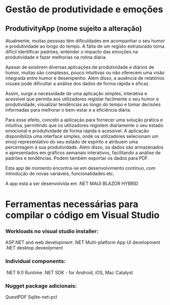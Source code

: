 # Gestão de produtividade e emoções
## ProdutivityApp (nome sujeito a alteração)

Atualmente, muitas pessoas têm dificuldades em acompanhar o seu humor e produtividade ao longo do tempo. A falta de um registo estruturado torna difícil identificar padrões, entender o impacto das emoções na produtividade e fazer melhorias na rotina diária. 

Apesar de existirem diversas aplicações de produtividade e diários de humor, muitas são complexas, pouco intuitivas ou não oferecem uma visão integrada entre humor e desempenho. Além disso, a ausência de relatórios visuais pode dificultar a análise dos dados de forma rápida e eficaz. 

Assim, surge a necessidade de uma aplicação simples, interativa e acessível que permita aos utilizadores registar facilmente o seu humor e produtividade, visualizar tendências ao longo do tempo e tomar decisões informadas para melhorar o bem-estar e a eficiência diária. 

Para esse efeito, concebi a aplicação para fornecer uma solução prática e intuitiva, permitindo que os utilizadores registem diariamente o seu estado emocional e produtividade de forma rápida e acessível. A aplicação disponibiliza uma interface simples, onde os utilizadores selecionam um emoji representativo do seu estado de espírito e atribuem uma percentagem à sua produtividade. Além disso, os dados são armazenados e apresentados em gráficos semanais interativos, facilitando a análise de padrões e tendências. Podem também exportar os dados para PDF.

Esta app de momento encontra-se em desenvolvimento continuo, com introdução de novas variáveis, funcionalidades etc.

A app está a ser desenvolvida em .NET MAUI BLAZOR HYBRID


# Ferramentas necessárias para compilar o código em Visual Studio

### Workloads no visual studio installer:

ASP.NET and web development
.NET Multi-platform App UI development
.NET desktop deveolpment

### Individual components:

.NET 9.0 Runtime
.NET SDK - for Android, iOS, Mac Catalyst

### Nugget package adicionais:

QuestPDF
Sqlite-net-pcl
